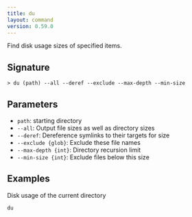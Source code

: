 ```yaml
---
title: du
layout: command
version: 0.59.0
---
```


Find disk usage sizes of specified items.

## Signature

```> du (path) --all --deref --exclude --max-depth --min-size```

## Parameters

 -  `path`: starting directory
 -  `--all`: Output file sizes as well as directory sizes
 -  `--deref`: Dereference symlinks to their targets for size
 -  `--exclude {glob}`: Exclude these file names
 -  `--max-depth {int}`: Directory recursion limit
 -  `--min-size {int}`: Exclude files below this size

## Examples

Disk usage of the current directory
```shell
du
```

